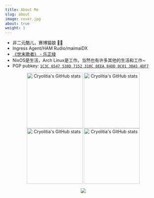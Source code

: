 ```yaml
---
title: About Me
slug: about
image: cover.jpg
about: true
weight: 1
---
```


- 非二元酷儿，赛博猫娘 🏳️‍⚧️
- Ingress Agent/HAM Rudio/maimaiDX
- [《世末歌者》 - 乐正绫](https://music.163.com/#/song?id=429460239)
- NixOS是生活，Arch Linux是工作。当然也有许多其他的生活和工作~
- PGP pubkey: [`1C3C 6547 538D 7152 310C 0EEA 84DD 0C01 30A5 4DF7`](http://keyserver.ubuntu.com/pks/lookup?op=vindex&search=0x84dd0c0130a54df7)

<p align="center">
  <img class="show-in-light" style="height: 180px;" align="center" src="https://github-readme-stats.vercel.app/api?username=Cryolitia&include_all_commits=true&count_private=true" alt="Cryolitia's GitHub stats" />
  <img class="show-in-dark" style="height: 180px;" align="center" src="https://github-readme-stats.vercel.app/api?username=Cryolitia&include_all_commits=true&count_private=true&theme=nord" alt="Cryolitia's GitHub stats" />
  <img class="show-in-light" style="height: 180px;" align="center" src="https://github-readme-stats.vercel.app/api/top-langs/?username=Cryolitia&layout=compact&hide=markdown" alt="Cryolitia's GitHub stats" />
  <img class="show-in-dark" style="height: 180px;" align="center" src="https://github-readme-stats.vercel.app/api/top-langs/?username=Cryolitia&layout=compact&theme=nord&hide=markdown" alt="Cryolitia's GitHub stats" />
</p>

<p align="center">
  <img src="https://skillicons.dev/icons?i=androidstudio,blender,cs,cpp,cloudflare,git,idea,kotlin,latex,linux,nix,raspberrypi,rust,vscode" />
</p>
